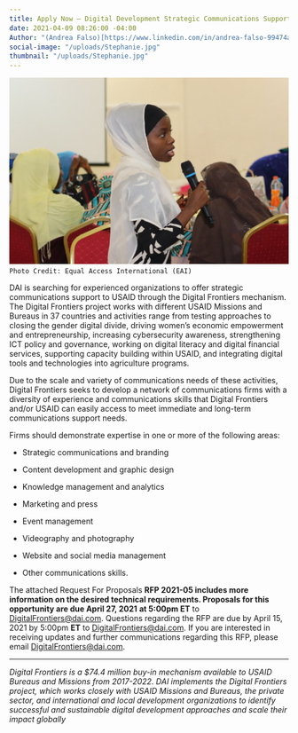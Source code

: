 ```yaml
---
title: Apply Now – Digital Development Strategic Communications Support IQC
date: 2021-04-09 08:26:00 -04:00
Author: "(Andrea Falso)[https://www.linkedin.com/in/andrea-falso-99474a103/]"
social-image: "/uploads/Stephanie.jpg"
thumbnail: "/uploads/Stephanie.jpg"
---
```


![Stephanie.jpg](/uploads/Stephanie.jpg)`Photo Credit: Equal Access International (EAI)`

DAI is searching for experienced organizations to offer strategic communications support to USAID through the Digital Frontiers mechanism. The Digital Frontiers project works with different USAID Missions and Bureaus in 37 countries and activities range from testing approaches to closing the gender digital divide, driving women’s economic empowerment and entrepreneurship, increasing cybersecurity awareness, strengthening ICT policy and governance, working on digital literacy and digital financial services, supporting capacity building within USAID, and integrating digital tools and technologies into agriculture programs.

Due to the scale and variety of communications needs of these activities, Digital Frontiers seeks to develop a network of communications firms with a diversity of experience and communications skills that Digital Frontiers and/or USAID can easily access to meet immediate and long-term communications support needs.

Firms should demonstrate expertise in one or more of the following areas:

* Strategic communications and branding

* Content development and graphic design

* Knowledge management and analytics

* Marketing and press

* Event management

* Videography and photography

* Website and social media management

* Other communications skills.

The attached Request For Proposals **RFP 2021-05 includes more information on the desired technical requirements. Proposals for this opportunity are due April 27, 2021** **at 5:00pm ET** to [DigitalFrontiers@dai.com](mailto:DigitalFrontiers@dai.com). Questions regarding the RFP are due by April 15, 2021 by 5:00pm **ET** to [DigitalFrontiers@dai.com](mailto:DigitalFrontiers@dai.com). If you are interested in receiving updates and further communications regarding this RFP, please email [DigitalFrontiers@dai.com](mailto:DigitalFrontiers@dai.com).

---

*Digital Frontiers is a $74.4 million buy-in mechanism available to USAID Bureaus and Missions from 2017-2022. DAI implements the Digital Frontiers project, which works closely with USAID Missions and Bureaus, the private sector, and international and local development organizations to identify successful and sustainable digital development approaches and scale their impact globally*